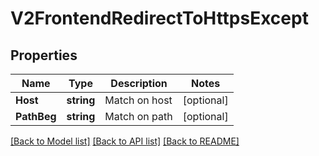 # V2FrontendRedirectToHttpsExcept

## Properties
Name | Type | Description | Notes
------------ | ------------- | ------------- | -------------
**Host** | **string** | Match on host | [optional] 
**PathBeg** | **string** | Match on path | [optional] 

[[Back to Model list]](../README.md#documentation-for-models) [[Back to API list]](../README.md#documentation-for-api-endpoints) [[Back to README]](../README.md)


